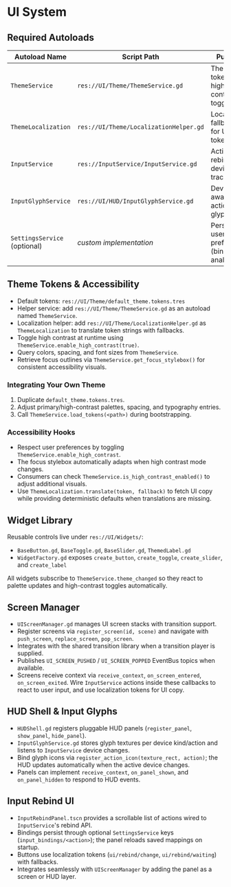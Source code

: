 # UI System

## Required Autoloads

| Autoload Name | Script Path | Purpose |
| --- | --- | --- |
| `ThemeService` | `res://UI/Theme/ThemeService.gd` | Theme tokens, high-contrast toggles |
| `ThemeLocalization` | `res://UI/Theme/LocalizationHelper.gd` | Localization fallbacks for UI tokens |
| `InputService` | `res://InputService/InputService.gd` | Action rebinds, device tracking |
| `InputGlyphService` | `res://UI/HUD/InputGlyphService.gd` | Device-aware action glyphs |
| `SettingsService` (optional) | _custom implementation_ | Persists user preferences (bindings, analytics) |

## Theme Tokens & Accessibility

- Default tokens: `res://UI/Theme/default_theme.tokens.tres`
- Helper service: add `res://UI/Theme/ThemeService.gd` as an autoload named `ThemeService`.
- Localization helper: add `res://UI/Theme/LocalizationHelper.gd` as `ThemeLocalization` to translate token strings with fallbacks.
- Toggle high contrast at runtime using `ThemeService.enable_high_contrast(true)`.
- Query colors, spacing, and font sizes from `ThemeService`.
- Retrieve focus outlines via `ThemeService.get_focus_stylebox()` for consistent accessibility visuals.

### Integrating Your Own Theme

1. Duplicate `default_theme.tokens.tres`.
2. Adjust primary/high-contrast palettes, spacing, and typography entries.
3. Call `ThemeService.load_tokens(<path>)` during bootstrapping.

### Accessibility Hooks

- Respect user preferences by toggling `ThemeService.enable_high_contrast`.
- The focus stylebox automatically adapts when high contrast mode changes.
- Consumers can check `ThemeService.is_high_contrast_enabled()` to adjust additional visuals.
- Use `ThemeLocalization.translate(token, fallback)` to fetch UI copy while providing deterministic defaults when translations are missing.

## Widget Library

Reusable controls live under `res://UI/Widgets/`:

- `BaseButton.gd`, `BaseToggle.gd`, `BaseSlider.gd`, `ThemedLabel.gd`
- `WidgetFactory.gd` exposes `create_button`, `create_toggle`, `create_slider`, and `create_label`

All widgets subscribe to `ThemeService.theme_changed` so they react to palette updates and high-contrast toggles automatically.

## Screen Manager

- `UIScreenManager.gd` manages UI screen stacks with transition support.
- Register screens via `register_screen(id, scene)` and navigate with `push_screen`, `replace_screen`, `pop_screen`.
- Integrates with the shared transition library when a transition player is supplied.
- Publishes `UI_SCREEN_PUSHED` / `UI_SCREEN_POPPED` EventBus topics when available.
- Screens receive context via `receive_context`, `on_screen_entered`, `on_screen_exited`. Wire `InputService` actions inside these callbacks to react to user input, and use localization tokens for UI copy.

## HUD Shell & Input Glyphs

- `HUDShell.gd` registers pluggable HUD panels (`register_panel`, `show_panel`, `hide_panel`).
- `InputGlyphService.gd` stores glyph textures per device kind/action and listens to `InputService` device changes.
- Bind glyph icons via `register_action_icon(texture_rect, action)`; the HUD updates automatically when the active device changes.
- Panels can implement `receive_context`, `on_panel_shown`, and `on_panel_hidden` to respond to HUD events.

## Input Rebind UI

- `InputRebindPanel.tscn` provides a scrollable list of actions wired to `InputService`'s rebind API.
- Bindings persist through optional `SettingsService` keys (`input_bindings/<action>`); the panel reloads saved mappings on startup.
- Buttons use localization tokens (`ui/rebind/change`, `ui/rebind/waiting`) with fallbacks.
- Integrates seamlessly with `UIScreenManager` by adding the panel as a screen or HUD layer.
